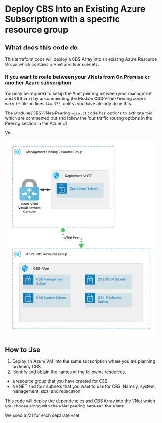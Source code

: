 # Deploy CBS Into an Existing Azure Subscription with a specific resource group

## What does this code do

This terraform code will deploy a CBS Array into an existing Azure Resource Group which contains a Vnet and four subnets.


### If you want to route between your VNets from On Premise or another Azure subscription

You may be required to setup the Vnet peering between your managment and CBS vnet by uncommenting the Module CBS-VNet-Peering code in `main.tf` file on lines `144-152`, unless you have already done this.

The Modules/CBS-VNet-Peering  `main.tf` code has options to activate this which are commented out and follow the four traffic routing options in the Peering section in the Azure UI

Vis.


![](assets/20240320_122712_CBS-Generic-Two-RG-Deployment.png)


## How to Use

1. Deploy an Azure VM into the same subscription where you are planning to deploy CBS
2. Identify and obtain the names of the following resources.

- a resource group that you have created for CBS
- a VNET and four subnets that you want to use for CBS. Namely, system, management, iscsi and replication

This code will deploy the dependencies and CBS Array into the VNet which you choose along with the VNet peering between the Vnets.

We used a /21 for each separate vnet
